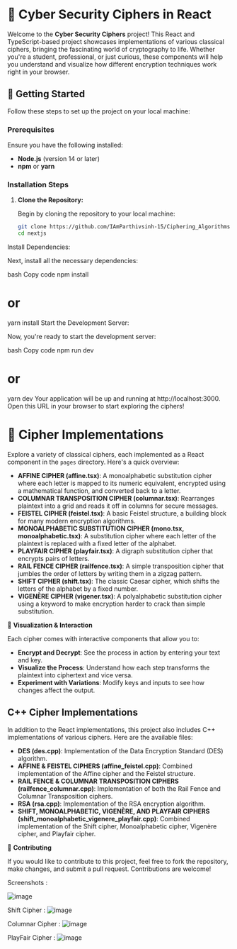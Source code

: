 # 🔐 Cyber Security Ciphers in React

Welcome to the **Cyber Security Ciphers** project! This React and TypeScript-based project showcases implementations of various classical ciphers, bringing the fascinating world of cryptography to life. Whether you're a student, professional, or just curious, these components will help you understand and visualize how different encryption techniques work right in your browser.

## 🚀 Getting Started

Follow these steps to set up the project on your local machine:

### Prerequisites

Ensure you have the following installed:

- **Node.js** (version 14 or later)
- **npm** or **yarn**

### Installation Steps

1. **Clone the Repository:**

   Begin by cloning the repository to your local machine:

   ```bash
   git clone https://github.com/IAmParthivsinh-15/Ciphering_Algorithms.git
   cd nextjs
Install Dependencies:

Next, install all the necessary dependencies:

bash
Copy code
npm install
# or
yarn install
Start the Development Server:

Now, you're ready to start the development server:

bash
Copy code
npm run dev
# or
yarn dev
Your application will be up and running at http://localhost:3000. Open this URL in your browser to start exploring the ciphers!

# 🔑 Cipher Implementations

Explore a variety of classical ciphers, each implemented as a React component in the `pages` directory. Here's a quick overview:

- **AFFINE CIPHER (affine.tsx)**: A monoalphabetic substitution cipher where each letter is mapped to its numeric equivalent, encrypted using a mathematical function, and converted back to a letter.
- **COLUMNAR TRANSPOSITION CIPHER (columnar.tsx)**: Rearranges plaintext into a grid and reads it off in columns for secure messages.
- **FEISTEL CIPHER (feistel.tsx)**: A basic Feistel structure, a building block for many modern encryption algorithms.
- **MONOALPHABETIC SUBSTITUTION CIPHER (mono.tsx, monoalphabetic.tsx)**: A substitution cipher where each letter of the plaintext is replaced with a fixed letter of the alphabet.
- **PLAYFAIR CIPHER (playfair.tsx)**: A digraph substitution cipher that encrypts pairs of letters.
- **RAIL FENCE CIPHER (railfence.tsx)**: A simple transposition cipher that jumbles the order of letters by writing them in a zigzag pattern.
- **SHIFT CIPHER (shift.tsx)**: The classic Caesar cipher, which shifts the letters of the alphabet by a fixed number.
- **VIGENÈRE CIPHER (vigener.tsx)**: A polyalphabetic substitution cipher using a keyword to make encryption harder to crack than simple substitution.

🎨 **Visualization & Interaction**

Each cipher comes with interactive components that allow you to:

- **Encrypt and Decrypt**: See the process in action by entering your text and key.
- **Visualize the Process**: Understand how each step transforms the plaintext into ciphertext and vice versa.
- **Experiment with Variations**: Modify keys and inputs to see how changes affect the output.

## C++ Cipher Implementations

In addition to the React implementations, this project also includes C++ implementations of various ciphers. Here are the available files:

- **DES (des.cpp)**: Implementation of the Data Encryption Standard (DES) algorithm.
- **AFFINE & FEISTEL CIPHERS (affine_feistel.cpp)**: Combined implementation of the Affine cipher and the Feistel structure.
- **RAIL FENCE & COLUMNAR TRANSPOSITION CIPHERS (railfence_columnar.cpp)**: Implementation of both the Rail Fence and Columnar Transposition ciphers.
- **RSA (rsa.cpp)**: Implementation of the RSA encryption algorithm.
- **SHIFT, MONOALPHABETIC, VIGENÈRE, AND PLAYFAIR CIPHERS (shift_monoalphabetic_vigenere_playfair.cpp)**: Combined implementation of the Shift cipher, Monoalphabetic cipher, Vigenère cipher, and Playfair cipher.

🤝 **Contributing**

If you would like to contribute to this project, feel free to fork the repository, make changes, and submit a pull request. Contributions are welcome!


Screenshots :


![image](https://github.com/user-attachments/assets/47456fb3-7b70-429f-b678-04f55f5e1454)

Shift Cipher :
![image](https://github.com/user-attachments/assets/fc08135c-581f-4704-8372-99f8077afeb7)

Columnar Cipher :
![image](https://github.com/user-attachments/assets/d671bbb1-bca2-4e9f-b6eb-df0544e9451b)

PlayFair Cipher :
![image](https://github.com/user-attachments/assets/edeba00a-8d27-4ce8-98a3-104f3839cb91)

